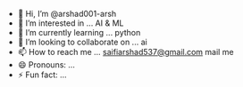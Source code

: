 - 👋 Hi, I’m @arshad001-arsh
- 👀 I’m interested in ... AI & ML
- 🌱 I’m currently learning ... python
- 💞️ I’m looking to collaborate on ... ai
- 📫 How to reach me ... saifiarshad537@gmail.com mail me 
- 😄 Pronouns: ...
- ⚡ Fun fact: ...

<!---
arshad001-arsh/arshad001-arsh is a ✨ special ✨ repository because its `README.md` (this file) appears on your GitHub profile.
You can click the Preview link to take a look at your changes.
--->
